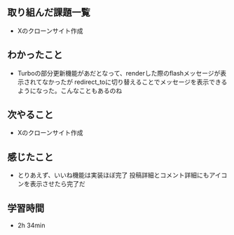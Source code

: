 ## 取り組んだ課題一覧
- Xのクローンサイト作成
## わかったこと
- Turboの部分更新機能があだとなって、renderした際のflashメッセージが表示されてなかったが
  redirect_toに切り替えることでメッセージを表示できるようになった。こんなこともあるのね
## 次やること
- Xのクローンサイト作成
## 感じたこと
- とりあえず、いいね機能は実装ほぼ完了
  投稿詳細とコメント詳細にもアイコンを表示させたら完了だ
## 学習時間
- 2h 34min